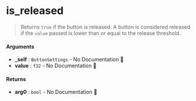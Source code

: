 # is\_released

>  Returns `true` if the button is released.
>  A button is considered released if the `value` passed is lower than or equal to the release threshold.

#### Arguments

- **\_self** : `ButtonSettings` \- No Documentation 🚧
- **value** : `f32` \- No Documentation 🚧

#### Returns

- **arg0** : `bool` \- No Documentation 🚧